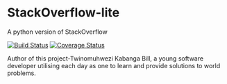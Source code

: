 # StackOverflow-lite
A python version of StackOverflow

[![Build Status](https://travis-ci.org/billkabanga/StackOverflow-lite.svg?branch=API-feat)](https://travis-ci.org/billkabanga/StackOverflow-lite)
[![Coverage Status](https://coveralls.io/repos/github/billkabanga/StackOverflow-lite/badge.svg?branch=API-feat)](https://coveralls.io/github/billkabanga/StackOverflow-lite?branch=API-feat)

Author of this project-Twinomuhwezi Kabanga Bill, 
a young software developer utilising each day as one to learn and provide solutions to world problems.
